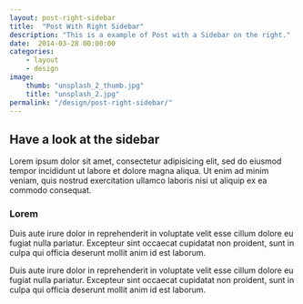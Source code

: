 ```yaml
---
layout: post-right-sidebar
title:  "Post With Right Sidebar"
description: "This is a example of Post with a Sidebar on the right."
date:  2014-03-28 00:00:00
categories:
    - layout
    - design
image:
    thumb: "unsplash_2_thumb.jpg"
    title: "unsplash_2.jpg"
permalink: "/design/post-right-sidebar/"
---
```

## Have a look at the sidebar

Lorem ipsum dolor sit amet, consectetur adipisicing elit, sed do eiusmod tempor incididunt ut labore et dolore magna aliqua. Ut enim ad minim veniam, quis nostrud exercitation ullamco laboris nisi ut aliquip ex ea commodo consequat.

### Lorem

Duis aute irure dolor in reprehenderit in voluptate velit esse cillum dolore eu fugiat nulla pariatur. Excepteur sint occaecat cupidatat non proident, sunt in culpa qui officia deserunt mollit anim id est laborum.

Duis aute irure dolor in reprehenderit in voluptate velit esse cillum dolore eu fugiat nulla pariatur. Excepteur sint occaecat cupidatat non proident, sunt in culpa qui officia deserunt mollit anim id est laborum.
